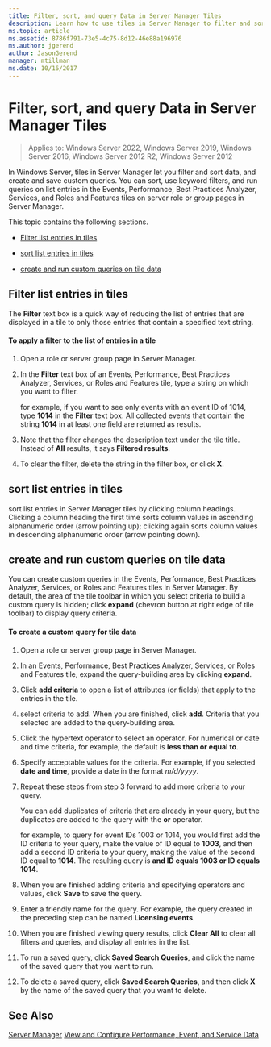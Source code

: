 ```yaml
---
title: Filter, sort, and query Data in Server Manager Tiles
description: Learn how to use tiles in Server Manager to filter and sort data, and create and save custom queries.
ms.topic: article
ms.assetid: 8786f791-73e5-4c75-8d12-46e88a196976
ms.author: jgerend
author: JasonGerend
manager: mtillman
ms.date: 10/16/2017
---
```

# Filter, sort, and query Data in Server Manager Tiles

>Applies to: Windows Server 2022, Windows Server 2019, Windows Server 2016, Windows Server 2012 R2, Windows Server 2012

In Windows Server, tiles in Server Manager let you filter and sort data, and create and save custom queries. You can sort, use keyword filters, and run queries on list entries in the Events, Performance, Best Practices Analyzer, Services, and Roles and Features tiles on server role or group pages in Server Manager.

This topic contains the following sections.

-   [Filter list entries in tiles](#BKMK_tiles)

-   [sort list entries in tiles](#BKMK_sort)

-   [create and run custom queries on tile data](#BKMK_query)

## <a name=BKMK_tiles></a>Filter list entries in tiles
The **Filter** text box is a quick way of reducing the list of entries that are displayed in a tile to only those entries that contain a specified text string.

#### To apply a filter to the list of entries in a tile

1.  Open a role or server group page in Server Manager.

2.  In the **Filter** text box of an Events, Performance, Best Practices Analyzer, Services, or Roles and Features tile, type a string on which you want to filter.

    for example, if you want to see only events with an event ID of 1014, type **1014** in the **Filter** text box. All collected events that contain the string **1014** in at least one field are returned as results.

3.  Note that the filter changes the description text under the tile title. Instead of **All** results, it says **Filtered results**.

4.  To clear the filter, delete the string in the filter box, or click **X**.

## <a name=BKMK_sort></a>sort list entries in tiles
sort list entries in Server Manager tiles by clicking column headings. Clicking a column heading the first time sorts column values in ascending alphanumeric order (arrow pointing up); clicking again sorts column values in descending alphanumeric order (arrow pointing down).

## <a name=BKMK_query></a>create and run custom queries on tile data
You can create custom queries in the Events, Performance, Best Practices Analyzer, Services, or Roles and Features tiles in Server Manager. By default, the area of the tile toolbar in which you select criteria to build a custom query is hidden; click **expand** (chevron button at right edge of tile toolbar) to display query criteria.

#### To create a custom query for tile data

1.  Open a role or server group page in Server Manager.

2.  In an Events, Performance, Best Practices Analyzer, Services, or Roles and Features tile, expand the query-building area by clicking **expand**.

3.  Click **add criteria** to open a list of attributes (or fields) that apply to the entries in the tile.

4.  select criteria to add. When you are finished, click **add**. Criteria that you selected are added to the query-building area.

5.  Click the hypertext operator to select an operator. For numerical or date and time criteria, for example, the default is **less than or equal to**.

6.  Specify acceptable values for the criteria. For example, if you selected **date and time**, provide a date in the format *m/d/yyyy*.

7.  Repeat these steps from step 3 forward to add more criteria to your query.

    You can add duplicates of criteria that are already in your query, but the duplicates are added to the query with the **or** operator.

    for example, to query for event IDs 1003 or 1014, you would first add the ID criteria to your query, make the value of ID equal to **1003**, and then add a second ID criteria to your query, making the value of the second ID equal to **1014**. The resulting query is **and ID equals 1003 or ID equals 1014**.

8.  When you are finished adding criteria and specifying operators and values, click **Save** to save the query.

9. Enter a friendly name for the query. For example, the query created in the preceding step can be named **Licensing events**.

10. When you are finished viewing query results, click **Clear All** to clear all filters and queries, and display all entries in the list.

11. To run a saved query, click **Saved Search Queries**, and click the name of the saved query that you want to run.

12. To delete a saved query, click **Saved Search Queries**, and then click **X** by the name of the saved query that you want to delete.

## See Also
[Server Manager](server-manager.md)
[View and Configure Performance, Event, and Service Data](view-and-configure-performance-event-and-service-data.md)



